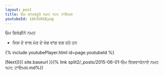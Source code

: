 ```yaml
---
layout: post
title: ਓਮ ਕਾਮਕਰੂਤੇ ਨਮਹ ੧੦੮ ਟਾਇਮਸ
youtubeId: ibh3UXGEyog
---
```

 
 
 ਓਮ ਸ਼ਿਖੰਡੀਨੇ ਨਮਹ  
 
 -  ਜਿਸ ਦੇ ਵਾਲ ਮੋਰ ਦੇ ਖੰਭ ਵਾਂਗ ਵਗ ਰਹੇ ਹਨ 
 
  
 
  
 
 
 
 
 
 


{% include youtubePlayer.html id=page.youtubeId %}
 
[Next]({{ site.baseurl }}{% link  split2/_posts/2015-06-01-ਓਮ ਵਿਸ਼ਵਾਯੋਨਾਏ ਨਮਹ ੧੦੮ ਟਾਇਮਸ.md%})
 
